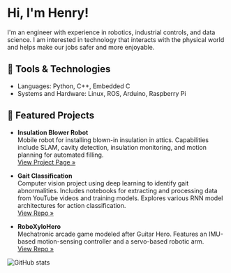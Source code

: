 # Hi, I'm Henry!

I'm an engineer with experience in robotics, industrial controls, and data science. I am interested in technology that interacts with the physical world and helps make our jobs safer and more enjoyable. 

## 🔧 Tools & Technologies

- Languages: Python, C++, Embedded C
- Systems and Hardware: Linux, ROS, Arduino, Raspberry Pi

## 📌 Featured Projects

- **Insulation Blower Robot**  
  Mobile robot for installing blown-in insulation in attics. Capabilities include SLAM, cavity detection, insulation monitoring, and motion planning for automated filling.  
  [View Project Page »](https://insulation-blower-robot.github.io/)

- **Gait Classification**  
  Computer vision project using deep learning to identify gait abnormalities. Includes notebooks for extracting and processing data from YouTube videos and training models. Explores various RNN model architectures for action classification.    
  [View Repo »](https://github.com/hdlicht/cis5810_final_gait_classifier)

- **RoboXyloHero**  
  Mechatronic arcade game modeled after Guitar Hero. Features an IMU-based motion-sensing controller and a servo-based robotic arm.   
  [View Repo »](https://github.com/hdlicht/roboxylohero)

![GitHub stats](https://github-readme-stats.vercel.app/api?username=hdlicht&show_icons=true&hide=stars&count_private=true)
